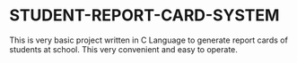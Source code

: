 # STUDENT-REPORT-CARD-SYSTEM
This is very basic project written in C Language to generate report cards of students at school. This very convenient and easy to operate.
